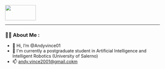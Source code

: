 <div align="left">
  <img src="https://media.giphy.com/media/dWesBcTLavkZuG35MI/giphy.gif](https://www.1law.com/wp-content/uploads/2016/08/docubot.gif" width="100" height="50"/>
</div>

---

### :man_technologist: About Me :

- 👋 Hi, I’m @Andyvince01
- 🌱 I'm currently a postgraduate student in Artificial Intelligence and Intelligent Robotics (University of Salerno)
- 📫 andy.vince2001@gmail.cokm
